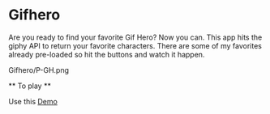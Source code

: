 # Gifhero

Are you ready to find your favorite Gif Hero? Now you can. This app hits the giphy API to return your favorite characters. 
There are some of my favorites already pre-loaded so hit the buttons and watch it happen.

Gifhero/P-GH.png


** To play **

Use this [Demo](https://rockymia50.github.io/Gifhero/)


